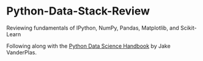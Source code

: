 # Python-Data-Stack-Review
Reviewing fundamentals of IPython, NumPy, Pandas, Matplotlib, and Scikit-Learn

Following along with the [Python Data Science Handbook] by Jake VanderPlas.

[Python Data Science Handbook]:https://github.com/jakevdp/PythonDataScienceHandbook
